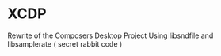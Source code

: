 # XCDP
Rewrite of the Composers Desktop Project
Using libsndfile and libsamplerate ( secret rabbit code )
